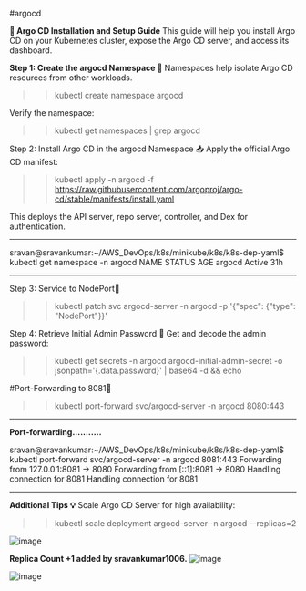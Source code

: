 #argocd

****🚀 Argo CD Installation and Setup Guide****
This guide will help you install Argo CD on your Kubernetes cluster, expose the Argo CD server, and access its dashboard.

**Step 1: Create the argocd Namespace 📂**
Namespaces help isolate Argo CD resources from other workloads.

>>kubectl create namespace argocd

Verify the namespace:
>>kubectl get namespaces | grep argocd



Step 2: Install Argo CD in the argocd Namespace 📥
Apply the official Argo CD manifest:

>>kubectl apply -n argocd -f https://raw.githubusercontent.com/argoproj/argo-cd/stable/manifests/install.yaml

This deploys the API server, repo server, controller, and Dex for authentication.
________________________________________________________________________________________________________________________
sravan@sravankumar:~/AWS_DevOps/k8s/minikube/k8s/k8s-dep-yaml$ kubectl get namespace -n argocd
NAME              STATUS   AGE
argocd            Active   31h
________________________________________________________________________________________________________________________

Step 3: Service to NodePort🔌

>>kubectl patch svc argocd-server -n argocd -p '{"spec": {"type": "NodePort"}}'

Step 4: Retrieve Initial Admin Password 🔑
Get and decode the admin password:

>>kubectl get secrets -n argocd argocd-initial-admin-secret -o jsonpath='{.data.password}' | base64 -d && echo

#Port-Forwarding to 8081🔌
>>kubectl port-forward svc/argocd-server -n argocd 8080:443
________________________________________________________________________________________________________________________
**Port-forwarding...........**

sravan@sravankumar:~/AWS_DevOps/k8s/minikube/k8s/k8s-dep-yaml$ kubectl port-forward svc/argocd-server -n argocd 8081:443
Forwarding from 127.0.0.1:8081 -> 8080
Forwarding from [::1]:8081 -> 8080
Handling connection for 8081
Handling connection for 8081
________________________________________________________________________________________________________________________
**Additional Tips 💡**
Scale Argo CD Server for high availability:

>>kubectl scale deployment argocd-server -n argocd --replicas=2


![image](https://github.com/user-attachments/assets/a77d7a2c-7ea7-4343-8bce-c9797bba5302)

**Replica Count +1 added by sravankumar1006.**
![image](https://github.com/user-attachments/assets/066aa9c3-ef88-40e0-a849-7ab819058d37)


![image](https://github.com/user-attachments/assets/75eb338e-b9f6-4636-b1c9-41f5afd243bf)
